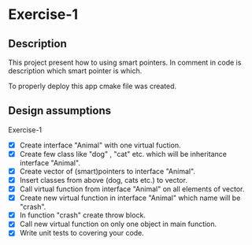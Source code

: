 # Exercise-1

## Description
This project present how to using smart pointers.
In comment in code is description which smart pointer is which.

To properly deploy this app cmake file was created.

## Design assumptions

Exercise-1

- [x] Create interface "Animal" with one virtual fuction.
- [x] Create few class like "dog" , "cat" etc. which will be inheritance interface "Animal".
- [x] Create vector of (smart)pointers to interface "Animal".
- [x] Insert classes from above (dog, cats etc.) to vector.
- [x] Call virtual function from interface "Animal" on all elements of vector.
- [x] Create new virtual function in interface "Animal" which name will be "crash".
- [x] In function "crash" create throw block.
- [x] Call new virtual function on only one object in main function.
- [x] Write unit tests to covering your code.
